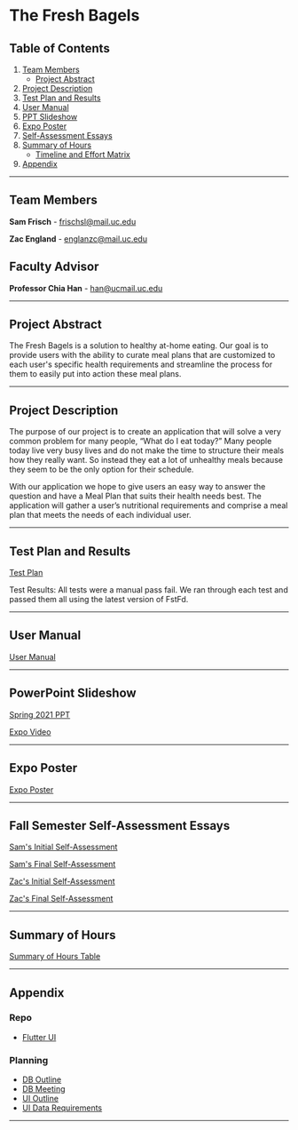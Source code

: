 ﻿
# The Fresh Bagels

## Table of Contents
1. [Team Members](#team-members)
	* [Project Abstract](#project-abstract)
2. [Project Description](#project-description)
3. [Test Plan and Results](#test-plan-and-results)
4. [User Manual](#user-manual)
5. [PPT Slideshow](#ppt-slideshow)
6. [Expo Poster](#expo-poster)
7. [Self-Assessment Essays](#fall-semester-self-assessment-essays)
8. [Summary of Hours](#summary-of-hours)
    * [Timeline and Effort Matrix](#timeline-and-effort-matrix)
9. [Appendix](#appendix)

***

## Team Members
**Sam Frisch** - frischsl@mail.uc.edu

**Zac England** - englanzc@mail.uc.edu

## Faculty Advisor
**Professor Chia Han** - han@ucmail.uc.edu

***

## Project Abstract
The Fresh Bagels is a solution to healthy at-home eating. Our goal is to provide users with the ability to curate meal plans that are customized to each user's specific health requirements and streamline the process for them to easily put into action these meal plans.

***
## Project Description
The purpose of our project is to create an application that will solve a very common problem for many people, “What do I eat today?” Many people today live very busy lives and do not make the time to structure their meals how they really want. So instead they eat a lot of unhealthy meals because they seem to be the only option for their schedule.

With our application we hope to give users an easy way to answer the question and have a Meal Plan that suits their health needs best. The application will gather a user’s nutritional requirements and comprise a meal plan that meets the needs of each individual user.

***

## Test Plan and Results

[Test Plan](https://github.com/frischsl/CS5001-SeniorDesign/blob/master/Spring%20Assignments/TestPlan.pdf)

Test Results: All tests were a manual pass fail. We ran through each test and passed them all using the latest version of FstFd.

***

## User Manual

[User Manual](https://github.com/frischsl/CS5001-SeniorDesign/blob/master/Spring%20Assignments/UserDocumentation.md)

***

## PowerPoint Slideshow

[Spring 2021 PPT](https://github.com/frischsl/CS5001-SeniorDesign/blob/master/Spring%20Assignments/FstFd%20PowerPoint%20Overview.pdf)

[Expo Video](https://youtu.be/TfFJQmDtQaM)

***

## Expo Poster

[Expo Poster](https://github.com/frischsl/CS5001-SeniorDesign/blob/master/Spring%20Assignments/ExpoPoster.png)

***

## Fall Semester Self-Assessment Essays

[Sam's Initial Self-Assessment](https://github.com/frischsl/CS5001-SeniorDesign/blob/master/Fall%20Assignments/A3/Frisch_CapstoneAssessment.pdf)

[Sam's Final Self-Assessment](https://github.com/frischsl/CS5001-SeniorDesign/blob/master/Spring%20Assignments/Assessments/Frisch_FinalAssessment.pdf)

[Zac's Initial Self-Assessment](https://github.com/frischsl/CS5001-SeniorDesign/blob/master/Fall%20Assignments/A3/England_CapstoneAssessment.pdf)

[Zac's Final Self-Assessment](https://github.com/frischsl/CS5001-SeniorDesign/blob/master/Spring%20Assignments/Assessments/England_FinalAssessment.pdf)

***

## Summary of Hours

[Summary of Hours Table](https://github.com/frischsl/CS5001-SeniorDesign/blob/master/Spring%20Assignments/Summary%20of%20Hours.pdf)

***

## Appendix
### Repo
* [Flutter UI ](https://dev.azure.com/CS5001-SeniorDesign/Senior%20Design/_git/Senior%20Design?version=GBtemp)
### Planning
* [DB Outline](https://drive.google.com/file/d/1I6YFajsiuvCK56NRXSBEWPElmqMrAV0X/view?usp=sharing)
* [DB Meeting](https://docs.google.com/document/d/1WjN0JH1urzd8P3gaS72KNlX919m-uYpFHvUHCNlCelo/edit?usp=sharing)
* [UI Outline](https://docs.google.com/presentation/d/1vf-3vQ4gWclU_Dy_IMWnaXZzzPCt1EdOemXRffiKym0/edit?usp=sharing)
* [UI Data Requirements](https://docs.google.com/document/d/1QAzYkF47PkoFUpEp0tOzPj5R7IDVO-eB2_Ym5_3qEZw/edit?usp=sharing)

***
